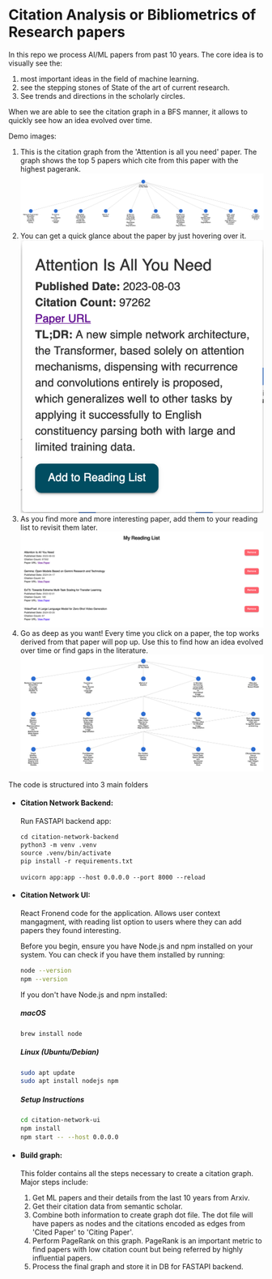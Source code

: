 # Citation Analysis or Bibliometrics of Research papers 

In this repo we process AI/ML papers from past 10 years. The core idea is to visually see the:
1. most important ideas in the field of machine learning.
2. see the stepping stones of State of the art of current research.
3. See trends and directions in the scholarly circles.

When we are able to see the citation graph in a BFS manner, it allows to quickly see how an idea evolved over time. 

Demo images:  


1. This is the citation graph from the 'Attention is all you need' paper. The graph shows the top 5 papers which cite from this paper with the highest pagerank.  
![Graph](build_graph/pngs/graph.png)
2. You can get a quick glance about the paper by just hovering over it. ![Paper card](build_graph/pngs/paper_card.png) 
3. As you find more and more interesting paper, add them to your reading list to revisit them later.  ![Reading list](build_graph/pngs/reading_list.png)  
4. Go as deep as you want! Every time you click on a paper, the top works derived from that paper will pop up. Use this to find how an idea evolved over time or find gaps in the literature. ![Multi level](build_graph/pngs/multi_level.png)   



The code is structured into 3 main folders

- #### Citation Network Backend:
   
   Run FASTAPI backend app:
   ```
   cd citation-network-backend
   python3 -m venv .venv
   source .venv/bin/activate
   pip install -r requirements.txt 
   
   uvicorn app:app --host 0.0.0.0 --port 8000 --reload
   ```
   

- #### Citation Network UI: 
   React Fronend code for the application. Allows user context mangagment, with reading list option to users where they can add papers they found interesting.
   
   Before you begin, ensure you have Node.js and npm installed on your system. You can check if you have them installed by running:
   
   ```bash
   node --version
   npm --version
   ```

   If you don't have Node.js and npm installed:

   ##### macOS
   ```bash
   brew install node
   ```

   ##### Linux (Ubuntu/Debian)
   ```bash
   sudo apt update
   sudo apt install nodejs npm
   ```

   ##### Setup Instructions

   ```bash
   cd citation-network-ui
   npm install
   npm start -- --host 0.0.0.0
   ```

- #### Build graph:
   This folder contains all the steps necessary to create a citation graph. Major steps include:
  1. Get ML papers and their details from the last 10 years from Arxiv.
  2. Get their citation data from semantic scholar.
  3. Combine both information to create graph dot file. The dot file will have papers as nodes and the citations encoded as edges from 'Cited Paper' to 'Citing Paper'.
  4. Perform PageRank on this graph. PageRank is an important metric to find papers with low citation count but being referred by highly influential papers.
  5. Process the final graph and store it in DB for FASTAPI backend.
